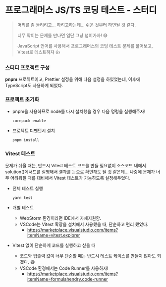 # 프로그래머스 JS/TS 코딩 테스트 - 스터디

> 머리를 좀 돌리려고... 하려고하는데... 쉬운 것부터 하면될 것 같다.
>
> 너무 막이는 문제를 만나면 일단 그냥 넘어가자! 😅
>
> JavaScript 언어를 사용해서 프로그래머스의 코딩 테스트 문제를 풀어보고, Vitest로 테스트하자 👍



### 스터디 프로젝트  구성

**pnpm** 프로젝트이고, Prettier 설정을 위해 다음 설정을 하였었는데, 이후에 TypeScript도 사용하게 되었다.

### 프로젝트 초기화

* pnpm을 사용하므로 node를 다시 설치했을 경우 다음 명령을 실행해주자!

  ```sh
  corepack enable
  ```

* 프로젝트 디펜던시 설치

  ```sh
  pnpm install
  ```



### Vitest 테스트

문제가 쉬울 때는, 반드시 Vitest 테스트 코드를 만들 필요없이 소스코드 내에서 solution()메서드를 실행해서 결과를 눈으로 확인해도 될 것 같은데... 나중에 문제가 너무 어려워질 때를 대비해서 Vitest 테스트가 가능하도록 설정해두었다.

* 전체 테스트 실행

  ```sh
  yarn test
  ```

* 개별 테스트

  * WebStorm 환경이라면 IDE에서 자체지원함.
  * VSCode는 Vitest 확장을 설치해서 사용했을 때, 단순하고 편리 했었다.
    * https://marketplace.visualstudio.com/items?itemName=vitest.explorer


* Vitest 없이 단순하게 코드를 실행하고 싶을 때
  * 코드와 입출력 값이 너무 단순할 때는 반드시 테스트 케이스를 만들지 않아도 되겠다. 😅
  * VSCode 환경에서는 Code Runner를 사용하자!
    * https://marketplace.visualstudio.com/items?itemName=formulahendry.code-runner

